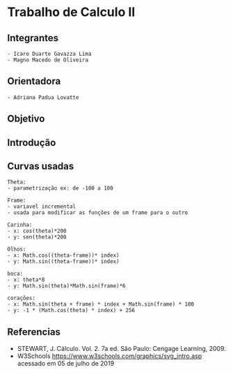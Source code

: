 # Trabalho de Calculo II

## Integrantes

    - Icaro Duarte Gavazza Lima
    - Magno Macedo de Oliveira

## Orientadora

    - Adriana Padua Lovatte

## Objetivo

## Introdução

## Curvas usadas

    Theta:
    - parametrização ex: de -100 a 100

    Frame:
    - variavel incremental
    - usada para modificar as funções de um frame para o outro

    Carinha:
    - x: cos(theta)*200
    - y: sen(theta)*200

    Olhos:
    - x: Math.cos((theta-frame))* index)
    - y: Math.sin((theta-frame))* index)

    boca:
    - x: theta*8
    - y: Math.sin(theta)*Math.sin(frame)*6

    corações:
    - x: Math.sin(theta + frame) * index + Math.sin(frame) * 100
    - y: -1 * (Math.cos(theta) * index) + 256

## Referencias

- STEWART, J. Cálculo. Vol. 2. 7a ed. São Paulo: Cengage Learning, 2009.
- W3Schools https://www.w3schools.com/graphics/svg_intro.asp acessado em 05 de julho de 2019
